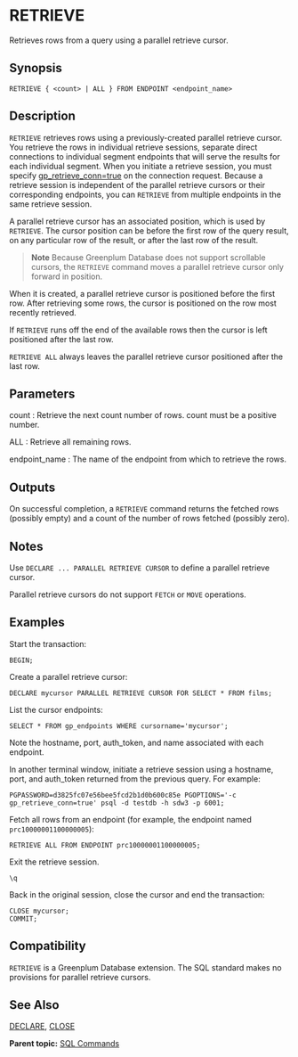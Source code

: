 # RETRIEVE 

Retrieves rows from a query using a parallel retrieve cursor.

## <a id="section2"></a>Synopsis 

``` {#sql_command_synopsis}
RETRIEVE { <count> | ALL } FROM ENDPOINT <endpoint_name>
```

## <a id="section3"></a>Description 

`RETRIEVE` retrieves rows using a previously-created parallel retrieve cursor. You retrieve the rows in individual retrieve sessions, separate direct connections to individual segment endpoints that will serve the results for each individual segment. When you initiate a retrieve session, you must specify [gp\_retrieve\_conn=true](../config_params/guc-list.html#gp_retrieve_conn) on the connection request. Because a retrieve session is independent of the parallel retrieve cursors or their corresponding endpoints, you can `RETRIEVE` from multiple endpoints in the same retrieve session.

A parallel retrieve cursor has an associated position, which is used by `RETRIEVE`. The cursor position can be before the first row of the query result, on any particular row of the result, or after the last row of the result.

> **Note**
> Because Greenplum Database does not support scrollable cursors, the `RETRIEVE` command moves a parallel retrieve cursor only forward in position.

When it is created, a parallel retrieve cursor is positioned before the first row. After retrieving some rows, the cursor is positioned on the row most recently retrieved.

If `RETRIEVE` runs off the end of the available rows then the cursor is left positioned after the last row.

`RETRIEVE ALL` always leaves the parallel retrieve cursor positioned after the last row.

## <a id="section5"></a>Parameters 

count
:   Retrieve the next count number of rows. count must be a positive number.

ALL
:   Retrieve all remaining rows.

endpoint\_name
:   The name of the endpoint from which to retrieve the rows.

## <a id="section5a"></a>Outputs

On successful completion, a `RETRIEVE` command returns the fetched rows \(possibly empty\) and a count of the number of rows fetched \(possibly zero\).

## <a id="section6"></a>Notes 

Use `DECLARE ... PARALLEL RETRIEVE CURSOR` to define a parallel retrieve cursor.

Parallel retrieve cursors do not support `FETCH` or `MOVE` operations.

## <a id="section7"></a>Examples 

Start the transaction:

```
BEGIN;
```

Create a parallel retrieve cursor:

```
DECLARE mycursor PARALLEL RETRIEVE CURSOR FOR SELECT * FROM films;
```

List the cursor endpoints:

```
SELECT * FROM gp_endpoints WHERE cursorname='mycursor';
```

Note the hostname, port, auth\_token, and name associated with each endpoint.

In another terminal window, initiate a retrieve session using a hostname, port, and auth\_token returned from the previous query. For example:

```
PGPASSWORD=d3825fc07e56bee5fcd2b1d0b600c85e PGOPTIONS='-c gp_retrieve_conn=true' psql -d testdb -h sdw3 -p 6001;
```

Fetch all rows from an endpoint \(for example, the endpoint named `prc10000001100000005`\):

```
RETRIEVE ALL FROM ENDPOINT prc10000001100000005;
```

Exit the retrieve session.

```
\q
```

Back in the original session, close the cursor and end the transaction:

```
CLOSE mycursor;
COMMIT;
```

## <a id="section8"></a>Compatibility 

`RETRIEVE` is a Greenplum Database extension. The SQL standard makes no provisions for parallel retrieve cursors.

## <a id="section9"></a>See Also 

[DECLARE](DECLARE.html), [CLOSE](CLOSE.html)

**Parent topic:** [SQL Commands](../sql_commands/sql_ref.html)

